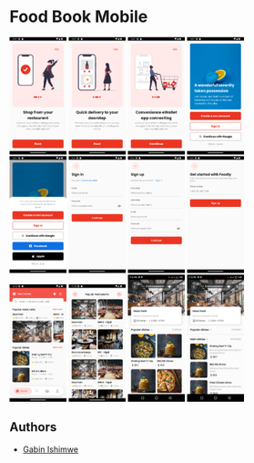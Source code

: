 # Food Book Mobile

<p float="left">
  <img src="./images/readme/onboarding_1.png" width="100" />
  <img src="./images/readme/onboarding_2.png" width="100" /> 
  <img src="./images/readme/onboarding_3.png" width="100" />
  <img src="./images/readme/welcome_1.png" width="100" />
  <img src="./images/readme/welcome_2.png" width="100" />
  <img src="./images/readme/signin.png" width="100" />
  <img src="./images/readme/signup.png" width="100" />
  <img src="./images/readme/contact.png" width="100" />
  <img src="./images/readme/home_screen.png" width="100" />
  <img src="./images/readme/popular_restaurant.png" width="100" />
  <img src="./images/readme/popular_dishes.jpeg" width="100" />
  <img src="./images/readme/main_dishes.jpeg" width="100" />
  
</p>

## Authors

- [Gabin Ishimwe](https://github.com/Gabin-ishimwe)
